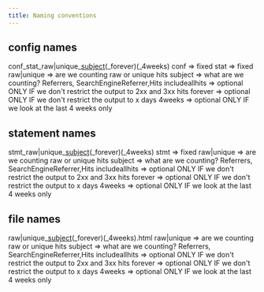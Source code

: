 ```yaml
---
title: Naming conventions
---
```


## config names

conf_stat_raw|unique_[subject](_includeallhits)(_forever)(_4weeks)
conf => fixed 
stat => fixed
raw|unique => are we counting raw or unique hits
subject => what are we counting? Referrers, SearchEngineReferrer,Hits
includeallhits => optional ONLY IF we don't restrict the output to 2xx and 3xx hits
forever => optional ONLY IF we don't restrict  the output to x days
4weeks => optional ONLY IF we look at the last 4 weeks only

## statement names

stmt_raw|unique_[subject](_includeallhits)(_forever)(_4weeks)
stmt => fixed
raw|unique => are we counting raw or unique hits
subject => what are we counting? Referrers, SearchEngineReferrer,Hits
includeallhits => optional ONLY IF we don't restrict the output to 2xx and 3xx hits
forever => optional ONLY IF we don't restrict  the output to x days
4weeks => optional ONLY IF we look at the last 4 weeks only

## file names

raw|unique_[subject](_includeallhits)(_forever)(_4weeks).html
raw|unique => are we counting raw or unique hits
subject => what are we counting? Referrers, SearchEngineReferrer,Hits
includeallhits => optional ONLY IF we don't restrict the output to 2xx and 3xx hits
forever => optional ONLY IF we don't restrict  the output to x days
4weeks => optional ONLY IF we look at the last 4 weeks only
